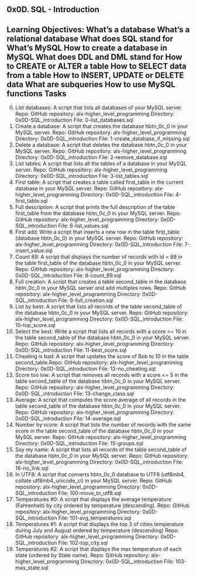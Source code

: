0x0D. SQL - Introduction
--------------------------------------------------------------------------------------------------
Learning Objectives: What’s a database What’s a relational database What does SQL stand for What’s MySQL How to create a database in MySQL What does DDL and DML stand for How to CREATE or ALTER a table How to SELECT data from a table How to INSERT, UPDATE or DELETE data What are subqueries How to use MySQL functions
Tasks
---------------------------------------------------------------------------------------------------------------------------
0. List databases: A script that lists all databases of your MySQL server. Repo: GitHub repository: alx-higher_level_programming Directory: 0x0D-SQL_introduction File: 0-list_databases.sql
1. Create a database: A script that creates the database hbtn_0c_0 in your MySQL server. Repo: GitHub repository: alx-higher_level_programming Directory: 0x0D-SQL_introduction File: 1-create_database_if_missing.sql
2. Delete a database: A script that deletes the database hbtn_0c_0 in your MySQL server. Repo: GitHub repository: alx-higher_level_programming Directory: 0x0D-SQL_introduction File: 2-remove_database.sql
3. List tables: A script that lists all the tables of a database in your MySQL server. Repo: GitHub repository: alx-higher_level_programming Directory: 0x0D-SQL_introduction File: 3-list_tables.sql
4. First table: A script that creates a table called first_table in the current database in your MySQL server. Repo: GitHub repository: alx-higher_level_programming Directory: 0x0D-SQL_introduction File: 4-first_table.sql
5. Full description: A script that prints the full description of the table first_table from the database hbtn_0c_0 in your MySQL server. Repo: GitHub repository: alx-higher_level_programming Directory: 0x0D-SQL_introduction File: 6-list_values.sql   
7. First add: Write a script that inserts a new row in the table first_table (database hbtn_0c_0) in your MySQL server. Repo: GitHub repository: alx-higher_level_programming Directory: 0x0D-SQL_introduction File: 7-insert_value.sql
8. Count 89: A script that displays the number of records with id = 89 in the table first_table of the database hbtn_0c_0 in your MySQL server. Repo: GitHub repository: alx-higher_level_programming Directory: 0x0D-SQL_introduction File: 8-count_89.sql 
9. Full creation: A script that creates a table second_table in the database hbtn_0c_0 in your MySQL server and add multiples rows. Repo: GitHub repository: alx-higher_level_programming Directory: 0x0D-SQL_introduction File: 9-full_creation.sql
10. List by best: A script that lists all records of the table second_table of the database hbtn_0c_0 in your MySQL server. Repo: GitHub repository: alx-higher_level_programming Directory: 0x0D-SQL_introduction File: 10-top_score.sql  
11. Select the best: Write a script that lists all records with a score >= 10 in the table second_table of the database hbtn_0c_0 in your MySQL server. Repo: GitHub repository: alx-higher_level_programming Directory: 0x0D-SQL_introduction File: 11-best_score.sql
12. Cheating is bad: A script that updates the score of Bob to 10 in the table second_table.Repo: GitHub repository: alx-higher_level_programming Directory: 0x0D-SQL_introduction File: 12-no_cheating.sql 
13. Score too low: A script that removes all records with a score <= 5 in the table second_table of the database hbtn_0c_0 in your MySQL server. Repo: GitHub repository: alx-higher_level_programming Directory: 0x0D-SQL_introduction File: 13-change_class.sql
14. Average: A script that computes the score average of all records in the table second_table of the database hbtn_0c_0 in your MySQL server. Repo: GitHub repository: alx-higher_level_programming Directory: 0x0D-SQL_introduction File: 14-average.sql
15. Number by score: A script that lists the number of records with the same score in the table second_table of the database hbtn_0c_0 in your MySQL server. Repo: GitHub repository: alx-higher_level_programming Directory: 0x0D-SQL_introduction File: 15-groups.sql
16. Say my name: A script that lists all records of the table second_table of the database hbtn_0c_0 in your MySQL server. Repo: GitHub repository: alx-higher_level_programming Directory: 0x0D-SQL_introduction File: 16-no_link.sql
17. In UTF8: A script that converts hbtn_0c_0 database to UTF8 (utf8mb4, collate utf8mb4_unicode_ci) in your MySQL server. Repo: GitHub repository: alx-higher_level_programming Directory: 0x0D-SQL_introduction File: 100-move_to_utf8.sql
18. Temperatures #0: A script that displays the average temperature (Fahrenheit) by city ordered by temperature (descending). Repo: GitHub repository: alx-higher_level_programming Directory: 0x0D-SQL_introduction File: 101-avg_temperatures.sql
19. Temperatures #1: A script that displays the top 3 of cities temperature during July and August ordered by temperature (descending) Repo: GitHub repository: alx-higher_level_programming Directory: 0x0D-SQL_introduction File: 102-top_city.sql
20. Temperatures #2: A script that displays the max temperature of each state (ordered by State name). Repo: GitHub repository: alx-higher_level_programming Directory: 0x0D-SQL_introduction  File: 103-max_state.sql
